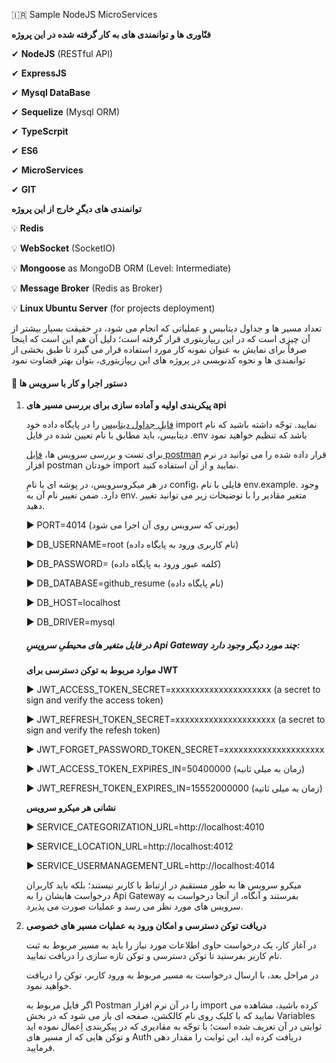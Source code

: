 🇮🇷 Sample NodeJS MicroServices

**فنّاوری ها و توانمندی های به کار گرفته شده در این پروژه**

✔ **NodeJS** (RESTful API)

✔ **ExpressJS**

✔ **Mysql DataBase**

✔ **Sequelize** (Mysql ORM)

✔ **TypeScrpit**

✔ **ES6**

✔ **MicroServices**

✔ **GIT**

**توانمندی های دیگرِ خارج از این پروژه**

💡 **Redis**

💡 **WebSocket** (SocketIO)

💡 **Mongoose** as MongoDB ORM (Level: Intermediate)

💡 **Message Broker** (Redis as Broker)

💡 **Linux Ubuntu Server** (for projects deployment)

تعداد مسیر ها و جداول دیتابیس و عملیاتی که انجام می شود، در حقیقت بسیار بیشتر از آن چیزی است که در این ریپازیتوری قرار گرفته است؛ دلیل آن هم این است که اینجا صرفاً برای نمایش به عنوان نمونه کار مورد استفاده قرار می گیرد تا طبق بخشی از توانمندی ها و نحوه کدنویسی در پروژه های این ریپازیتوری، بتوان بهتر قضاوت نمود

#### 🔻 دستور اجرا و کار با سرویس ها

1. **پیکربندی اولیه و آماده سازی برای بررسی مسیر های api**

   [فایلِ جداول دیتابیس](github_resume.sql) را در پایگاه داده خود import نمایید. توجّه داشته باشید که نام دیتابیس، باید مطابق با نام تعیین شده در فایل .env باشد که تنظیم خواهید نمود

   برای تست و بررسی سرویس ها، [فایل postman](Github%20Resume.postman-v2.1_collection.json) قرار داده شده را می توانید در نرم افزار postman خودتان import نمایید و از آن استفاده کنید.

   در هر میکروسرویس، در پوشه ای با نامِ config، فایلی با نام env.example. وجود دارد. ضمن تغییر نام آن به env. متغیر مقادیر را با توضیحات زیر می توانید تغییر دهید.

   ▶ PORT=4014 (پورتی که سرویس روی آن اجرا می شود)

   ▶ DB_USERNAME=root (نام کاربری ورود به پایگاه داده)

   ▶ DB_PASSWORD= (کلمه عبور ورود به پایگاه داده)

   ▶ DB_DATABASE=github_resume (نام پایگاه داده)

   ▶ DB_HOST=localhost

   ▶ DB_DRIVER=mysql

   ##### در فایل متغیر های محیطیِ سرویسِ Api Gateway چند مورد دیگر وجود دارد:

   **موارد مربوط به توکن دسترسی برای JWT**

   ▶ JWT_ACCESS_TOKEN_SECRET=xxxxxxxxxxxxxxxxxxxxx (a secret to sign and verify the access token)

   ▶ JWT_REFRESH_TOKEN_SECRET=xxxxxxxxxxxxxxxxxxxxx (a secret to sign and verify the refesh token)

   ▶ JWT_FORGET_PASSWORD_TOKEN_SECRET=xxxxxxxxxxxxxxxxxxxxx

   ▶ JWT_ACCESS_TOKEN_EXPIRES_IN=50400000 (زمان به میلی ثانیه)

   ▶ JWT_REFRESH_TOKEN_EXPIRES_IN=15552000000 (زمان به میلی ثانیه)

   **نشانی هر میکرو سرویس**

   ▶ SERVICE_CATEGORIZATION_URL=http://localhost:4010

   ▶ SERVICE_LOCATION_URL=http://localhost:4012

   ▶ SERVICE_USERMANAGEMENT_URL=http://localhost:4014

   میکرو سرویس ها به طور مستقیم در ارتباط با کاربر نیستند؛ بلکه باید کاربران درخواست هایشان را به Api Gateway بفرستند و آنگاه، از آنجا درخواست به سرویس های مورد نظر می رسد و عملیات صورت می پذیرد.
2. **دریافت توکن دسترسی و امکان ورود به عملیات مسیر های خصوصی**

   در آغاز کار، یک درخواست حاوی اطلاعات مورد نیاز را باید به مسیر مربوط به ثبت نام کاربر بفرستید تا توکن دسترسی و توکن تازه سازی را دریافت نمایید.

   در مراحل بعد، با ارسال درخواست به مسیر مربوط به ورود کاربر، توکن را دریافت خواهید نمود.

   اگر فایل مربوط به Postman را در آن نرم افزار import کرده باشید، مشاهده می نمایید که با کلیک روی نام کالکشن، صفحه ای باز می شود که در بخش Variables ثوابتی در آن تعریف شده است؛
   با توجّه به مقادیری که در پیکربندی اِعمال نموده اید و توکن هایی که از مسیر های Auth دریافت کرده اید، این ثوابت را مقدار دهی فرمایید.
